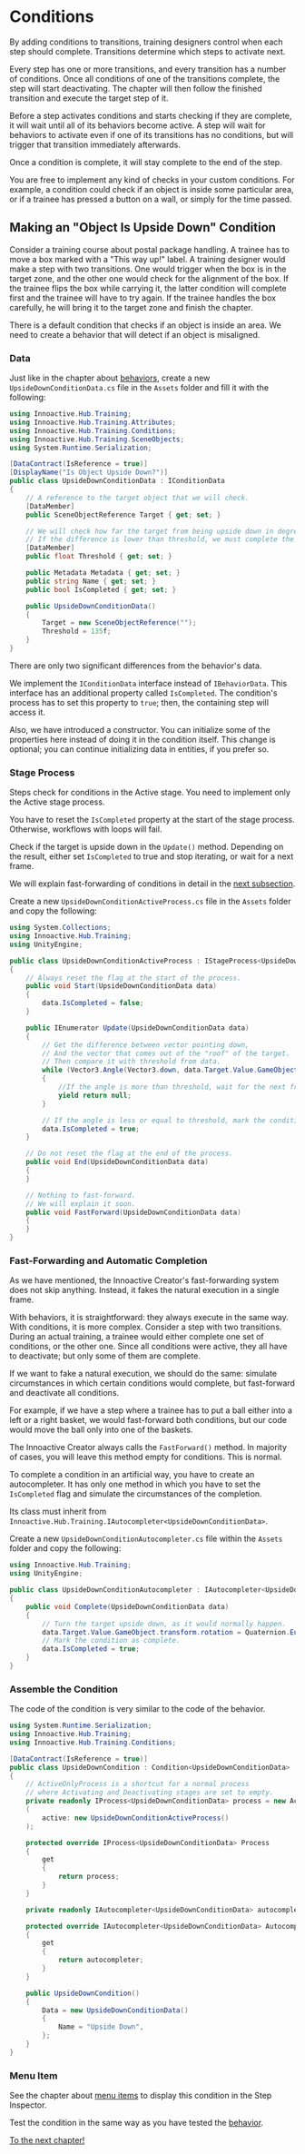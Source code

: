 # Conditions

By adding conditions to transitions, training designers control when each step should complete. Transitions determine which steps to activate next.

Every step has one or more transitions, and every transition has a number of conditions. Once all conditions of one of the transitions complete, the step will start deactivating. The chapter will then follow the finished transition and execute the target step of it.

Before a step activates conditions and starts checking if they are complete, it will wait until all of its behaviors become active. A step will wait for behaviors to activate even if one of its transitions has no conditions, but will trigger that transition immediately afterwards.

Once a condition is complete, it will stay complete to the end of the step.

You are free to implement any kind of checks in your custom conditions. For example, a condition could check if an object is inside some particular area, or if a trainee has pressed a button on a wall, or simply for the time passed.

## Making an "Object Is Upside Down" Condition

Consider a training course about postal package handling. A trainee has to move a box marked with a "This way up!" label. A training designer would make a step with two transitions. One would trigger when the box is in the target zone, and the other one would check for the alignment of the box. If the trainee flips the box while carrying it, the latter condition will complete first and the trainee will have to try again. If the trainee handles the box carefully, he will bring it to the target zone and finish the chapter.

There is a default condition that checks if an object is inside an area. We need to create a behavior that will detect if an object is misaligned.

### Data

Just like in the chapter about [behaviors](05-behaviors.md), create a new `UpsideDownConditionData.cs` file in the `Assets` folder and fill it with the following:

```csharp
using Innoactive.Hub.Training;
using Innoactive.Hub.Training.Attributes;
using Innoactive.Hub.Training.Conditions;
using Innoactive.Hub.Training.SceneObjects;
using System.Runtime.Serialization;

[DataContract(IsReference = true)]
[DisplayName("Is Object Upside Down?")]
public class UpsideDownConditionData : IConditionData
{
    // A reference to the target object that we will check.
    [DataMember]
    public SceneObjectReference Target { get; set; }

    // We will check how far the target from being upside down in degrees.
    // If the difference is lower than threshold, we must complete the condition.
    [DataMember]
    public float Threshold { get; set; }

    public Metadata Metadata { get; set; }
    public string Name { get; set; }
    public bool IsCompleted { get; set; }

    public UpsideDownConditionData()
    {
        Target = new SceneObjectReference("");
        Threshold = 135f;
    }
}
```

There are only two significant differences from the behavior's data.

We implement the `IConditionData` interface instead of `IBehaviorData`. This interface has an additional property called `IsCompleted`. The condition's process has to set this property to `true`; then, the containing step will access it.

Also, we have introduced a constructor. You can initialize some of the properties here instead of doing it in the condition itself. This change is optional; you can continue initializing data in entities, if you prefer so.

### Stage Process

Steps check for conditions in the Active stage. You need to implement only the Active stage process.

You have to reset the `IsCompleted` property at the start of the stage process. Otherwise, workflows with loops will fail.

Check if the target is upside down in the `Update()` method. Depending on the result, either set `IsCompleted` to true and stop iterating, or wait for a next frame.

We will explain fast-forwarding of conditions in detail in the [next subsection](#fast-forwarding-and-automatic-completion).

Create a new `UpsideDownConditionActiveProcess.cs` file in the `Assets` folder and copy the following:

```csharp
using System.Collections;
using Innoactive.Hub.Training;
using UnityEngine;

public class UpsideDownConditionActiveProcess : IStageProcess<UpsideDownConditionData>
{
    // Always reset the flag at the start of the process.
    public void Start(UpsideDownConditionData data)
    {
        data.IsCompleted = false;
    }

    public IEnumerator Update(UpsideDownConditionData data)
    {
        // Get the difference between vector pointing down,
        // And the vector that comes out of the "roof" of the target.
        // Then compare it with threshold from data.
        while (Vector3.Angle(Vector3.down, data.Target.Value.GameObject.transform.up) > data.Threshold)
        {
            //If the angle is more than threshold, wait for the next frame.
            yield return null;
        }

        // If the angle is less or equal to threshold, mark the condition as complete.
        data.IsCompleted = true;
    }

    // Do not reset the flag at the end of the process.
    public void End(UpsideDownConditionData data)
    {
    }

    // Nothing to fast-forward.
    // We will explain it soon.
    public void FastForward(UpsideDownConditionData data)
    {
    }
}
```

### Fast-Forwarding and Automatic Completion

As we have mentioned, the Innoactive Creator's fast-forwarding system does not skip anything. Instead, it fakes the natural execution in a single frame.

With behaviors, it is straightforward: they always execute in the same way. With conditions, it is more complex. Consider a step with two transitions. During an actual training, a trainee would either complete one set of conditions, or the other one. Since all conditions were active, they all have to deactivate; but only some of them are complete.

If we want to fake a natural execution, we should do the same: simulate circumstances in which certain conditions would complete, but fast-forward and deactivate all conditions.

For example, if we have a step where a trainee has to put a ball either into a left or a right basket, we would fast-forward both conditions, but our code would move the ball only into one of the baskets.

The Innoactive Creator always calls the `FastForward()` method. In majority of cases, you will leave this method empty for conditions. This is normal.

To complete a condition in an artificial way, you have to create an autocompleter. It has only one method in which you have to set the `IsCompleted` flag and simulate the circumstances of the completion.

Its class must inherit from `Innoactive.Hub.Training.IAutocompleter<UpsideDownConditionData>`.

Create a new `UpsideDownConditionAutocompleter.cs` file within the `Assets` folder and copy the following:

```csharp
using Innoactive.Hub.Training;
using UnityEngine;

public class UpsideDownConditionAutocompleter : IAutocompleter<UpsideDownConditionData>
{
    public void Complete(UpsideDownConditionData data)
    {
        // Turn the target upside down, as it would normally happen.
        data.Target.Value.GameObject.transform.rotation = Quaternion.Euler(0, 0, 180f);
        // Mark the condition as complete.
        data.IsCompleted = true;
    }
}
```

### Assemble the Condition

The code of the condition is very similar to the code of the behavior.

```csharp
using System.Runtime.Serialization;
using Innoactive.Hub.Training;
using Innoactive.Hub.Training.Conditions;

[DataContract(IsReference = true)]
public class UpsideDownCondition : Condition<UpsideDownConditionData>
{
    // ActiveOnlyProcess is a shortcut for a normal process
    // where Activating and Deactivating stages are set to empty.
    private readonly IProcess<UpsideDownConditionData> process = new ActiveOnlyProcess<UpsideDownConditionData>
    (
        active: new UpsideDownConditionActiveProcess()
    );

    protected override IProcess<UpsideDownConditionData> Process
    {
        get
        {
            return process;
        }
    }

    private readonly IAutocompleter<UpsideDownConditionData> autocompleter = new UpsideDownConditionAutocompleter();

    protected override IAutocompleter<UpsideDownConditionData> Autocompleter 
    {
        get
        {
            return autocompleter;
        }
    }

    public UpsideDownCondition()
    {
        Data = new UpsideDownConditionData()
        {
            Name = "Upside Down",
        };
    }
}
```

### Menu Item

See the chapter about [menu items](06-menu-items.md) to display this condition in the Step Inspector.

Test the condition in the same way as you have tested the [behavior](05-behaviors.md).

[To the next chapter!](09-properties.md)